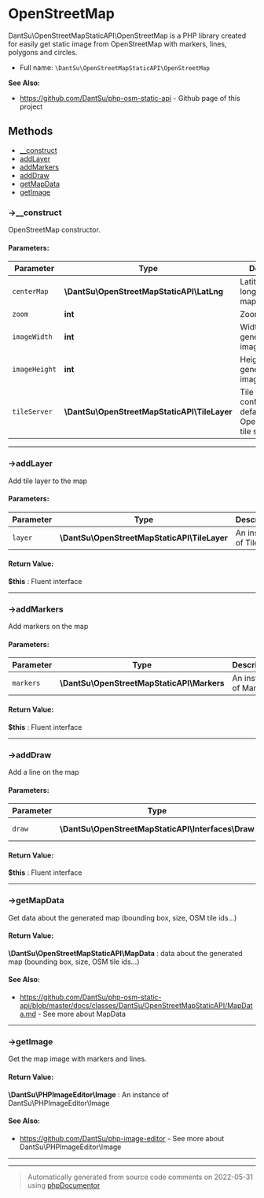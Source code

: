 
# OpenStreetMap

DantSu\OpenStreetMapStaticAPI\OpenStreetMap is a PHP library created for easily get static image from OpenStreetMap with markers, lines, polygons and circles.



* Full name: `\DantSu\OpenStreetMapStaticAPI\OpenStreetMap`

**See Also:**

* https://github.com/DantSu/php-osm-static-api - Github page of this project



## Methods

- [__construct](#-__construct) 
- [addLayer](#-addlayer) 
- [addMarkers](#-addmarkers) 
- [addDraw](#-adddraw) 
- [getMapData](#-getmapdata) 
- [getImage](#-getimage) 

### ->__construct

OpenStreetMap constructor.








#### Parameters:

| Parameter | Type | Description |
|-----------|------|-------------|
| `centerMap` | **\DantSu\OpenStreetMapStaticAPI\LatLng** | Latitude and longitude of the map center |
| `zoom` | **int** | Zoom |
| `imageWidth` | **int** | Width of the generated map image |
| `imageHeight` | **int** | Height of the generated map image |
| `tileServer` | **\DantSu\OpenStreetMapStaticAPI\TileLayer** | Tile server configuration, defaults to OpenStreetMaps tile server |




---
### ->addLayer

Add tile layer to the map








#### Parameters:

| Parameter | Type | Description |
|-----------|------|-------------|
| `layer` | **\DantSu\OpenStreetMapStaticAPI\TileLayer** | An instance of TileLayer |


#### Return Value:

 **$this** : Fluent interface



---
### ->addMarkers

Add markers on the map








#### Parameters:

| Parameter | Type | Description |
|-----------|------|-------------|
| `markers` | **\DantSu\OpenStreetMapStaticAPI\Markers** | An instance of Markers |


#### Return Value:

 **$this** : Fluent interface



---
### ->addDraw

Add a line on the map








#### Parameters:

| Parameter | Type | Description |
|-----------|------|-------------|
| `draw` | **\DantSu\OpenStreetMapStaticAPI\Interfaces\Draw** | An instance of Line |


#### Return Value:

 **$this** : Fluent interface



---
### ->getMapData

Get data about the generated map (bounding box, size, OSM tile ids...)









#### Return Value:

 **\DantSu\OpenStreetMapStaticAPI\MapData** : data about the generated map (bounding box, size, OSM tile ids...)


#### See Also:

* https://github.com/DantSu/php-osm-static-api/blob/master/docs/classes/DantSu/OpenStreetMapStaticAPI/MapData.md - See more about MapData

---
### ->getImage

Get the map image with markers and lines.









#### Return Value:

 **\DantSu\PHPImageEditor\Image** : An instance of DantSu\PHPImageEditor\Image


#### See Also:

* https://github.com/DantSu/php-image-editor - See more about DantSu\PHPImageEditor\Image

---


---
> Automatically generated from source code comments on 2022-05-31 using [phpDocumentor](http://www.phpdoc.org/)
